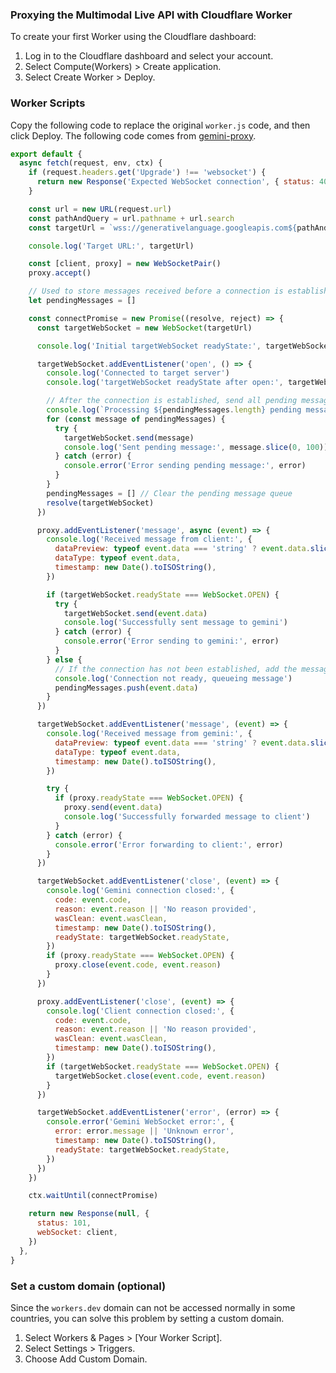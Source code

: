 ### Proxying the Multimodal Live API with Cloudflare Worker

To create your first Worker using the Cloudflare dashboard:

1. Log in to the Cloudflare dashboard and select your account.
2. Select Compute(Workers) > Create application.
3. Select Create Worker > Deploy.

### Worker Scripts

Copy the following code to replace the original `worker.js` code, and then click Deploy.
The following code comes from [gemini-proxy](https://github.com/tech-shrimp/gemini-proxy/blob/main/worker.js).

```javascript
export default {
  async fetch(request, env, ctx) {
    if (request.headers.get('Upgrade') !== 'websocket') {
      return new Response('Expected WebSocket connection', { status: 400 })
    }

    const url = new URL(request.url)
    const pathAndQuery = url.pathname + url.search
    const targetUrl = `wss://generativelanguage.googleapis.com${pathAndQuery}`

    console.log('Target URL:', targetUrl)

    const [client, proxy] = new WebSocketPair()
    proxy.accept()

    // Used to store messages received before a connection is established
    let pendingMessages = []

    const connectPromise = new Promise((resolve, reject) => {
      const targetWebSocket = new WebSocket(targetUrl)

      console.log('Initial targetWebSocket readyState:', targetWebSocket.readyState)

      targetWebSocket.addEventListener('open', () => {
        console.log('Connected to target server')
        console.log('targetWebSocket readyState after open:', targetWebSocket.readyState)

        // After the connection is established, send all pending messages
        console.log(`Processing ${pendingMessages.length} pending messages`)
        for (const message of pendingMessages) {
          try {
            targetWebSocket.send(message)
            console.log('Sent pending message:', message.slice(0, 100))
          } catch (error) {
            console.error('Error sending pending message:', error)
          }
        }
        pendingMessages = [] // Clear the pending message queue
        resolve(targetWebSocket)
      })

      proxy.addEventListener('message', async (event) => {
        console.log('Received message from client:', {
          dataPreview: typeof event.data === 'string' ? event.data.slice(0, 200) : 'Binary data',
          dataType: typeof event.data,
          timestamp: new Date().toISOString(),
        })

        if (targetWebSocket.readyState === WebSocket.OPEN) {
          try {
            targetWebSocket.send(event.data)
            console.log('Successfully sent message to gemini')
          } catch (error) {
            console.error('Error sending to gemini:', error)
          }
        } else {
          // If the connection has not been established, add the message to the queue to be processed
          console.log('Connection not ready, queueing message')
          pendingMessages.push(event.data)
        }
      })

      targetWebSocket.addEventListener('message', (event) => {
        console.log('Received message from gemini:', {
          dataPreview: typeof event.data === 'string' ? event.data.slice(0, 200) : 'Binary data',
          dataType: typeof event.data,
          timestamp: new Date().toISOString(),
        })

        try {
          if (proxy.readyState === WebSocket.OPEN) {
            proxy.send(event.data)
            console.log('Successfully forwarded message to client')
          }
        } catch (error) {
          console.error('Error forwarding to client:', error)
        }
      })

      targetWebSocket.addEventListener('close', (event) => {
        console.log('Gemini connection closed:', {
          code: event.code,
          reason: event.reason || 'No reason provided',
          wasClean: event.wasClean,
          timestamp: new Date().toISOString(),
          readyState: targetWebSocket.readyState,
        })
        if (proxy.readyState === WebSocket.OPEN) {
          proxy.close(event.code, event.reason)
        }
      })

      proxy.addEventListener('close', (event) => {
        console.log('Client connection closed:', {
          code: event.code,
          reason: event.reason || 'No reason provided',
          wasClean: event.wasClean,
          timestamp: new Date().toISOString(),
        })
        if (targetWebSocket.readyState === WebSocket.OPEN) {
          targetWebSocket.close(event.code, event.reason)
        }
      })

      targetWebSocket.addEventListener('error', (error) => {
        console.error('Gemini WebSocket error:', {
          error: error.message || 'Unknown error',
          timestamp: new Date().toISOString(),
          readyState: targetWebSocket.readyState,
        })
      })
    })

    ctx.waitUntil(connectPromise)

    return new Response(null, {
      status: 101,
      webSocket: client,
    })
  },
}
```

### Set a custom domain (optional)

Since the `workers.dev` domain can not be accessed normally in some countries, you can solve this problem by setting a custom domain.

1. Select Workers & Pages > [Your Worker Script].
2. Select Settings > Triggers.
3. Choose Add Custom Domain.
